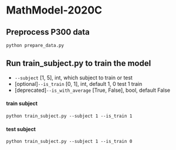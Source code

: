 # MathModel-2020C

## Preprocess P300 data
```
python prepare_data.py
```

## Run train_subject.py to train the model
* ```--subject``` [1, 5], int, which subject to train or test
* [optional]```--is_train``` [0, 1], int, default 1, 0 test 1 train
* [deprecated]```--is_with_average``` [True, False], bool, default False
#### train subject
```
python train_subject.py --subject 1 --is_train 1
```

#### test subject
```
python train_subject.py --subject 1 --is_train 0
```
